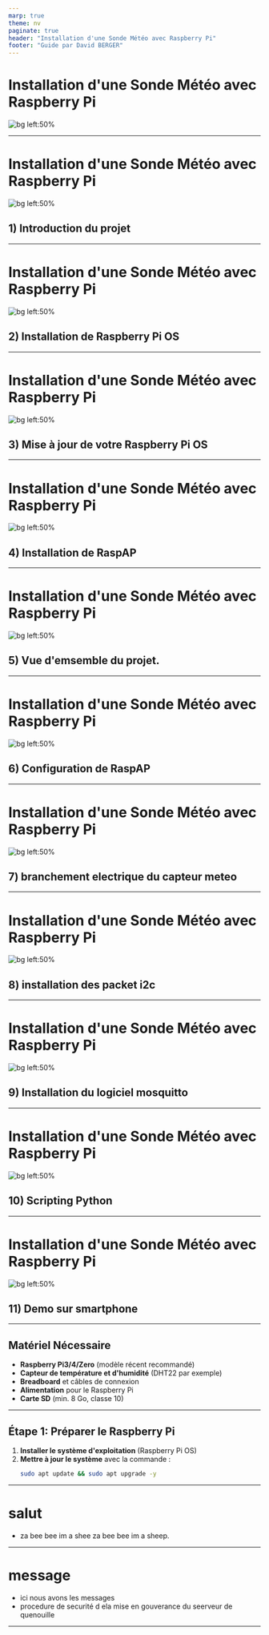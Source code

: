 ```yaml
---
marp: true
theme: nv
paginate: true
header: "Installation d'une Sonde Météo avec Raspberry Pi"
footer: "Guide par David BERGER"
---
```


# Installation d'une Sonde Météo avec Raspberry Pi

![bg left:50%](a/rasp.jpg)

---

# Installation d'une Sonde Météo avec Raspberry Pi

![bg left:50%](a/mascotte.jpg)

## 1) Introduction du projet

---

# Installation d'une Sonde Météo avec Raspberry Pi

![bg left:50%](a/001.jpg)

## 2) Installation de Raspberry Pi OS

---

# Installation d'une Sonde Météo avec Raspberry Pi

![bg left:50%](a/002.jpg)

## 3) Mise à jour de votre Raspberry Pi OS

---

# Installation d'une Sonde Météo avec Raspberry Pi

![bg left:50%](a/003.jpg)

## 4) Installation de RaspAP

---

# Installation d'une Sonde Météo avec Raspberry Pi

![bg left:50%](a/004.jpg)

## 5) Vue d'emsemble du projet.

---

# Installation d'une Sonde Météo avec Raspberry Pi

![bg left:50%](a/rasp.jpg)

## 6) Configuration de RaspAP

---

# Installation d'une Sonde Météo avec Raspberry Pi

![bg left:50%](a/rasp.jpg)

## 7) branchement electrique du capteur meteo

---

# Installation d'une Sonde Météo avec Raspberry Pi

![bg left:50%](a/rasp.jpg)

## 8) installation des packet i2c

---

# Installation d'une Sonde Météo avec Raspberry Pi

![bg left:50%](a/rasp.jpg)

## 9) Installation du logiciel mosquitto

---

# Installation d'une Sonde Météo avec Raspberry Pi

![bg left:50%](a/rasp.jpg)

## 10) Scripting Python

---

# Installation d'une Sonde Météo avec Raspberry Pi

![bg left:50%](a/rasp.jpg)

## 11) Demo sur smartphone

---


## Matériel Nécessaire

- **Raspberry Pi3/4/Zero** (modèle récent recommandé)
- **Capteur de température et d'humidité** (DHT22 par exemple)
- **Breadboard** et câbles de connexion
- **Alimentation** pour le Raspberry Pi
- **Carte SD** (min. 8 Go, classe 10)

---

## Étape 1: Préparer le Raspberry Pi

1. **Installer le système d'exploitation** (Raspberry Pi OS)
2. **Mettre à jour le système** avec la commande :
   ```bash
   sudo apt update && sudo apt upgrade -y

---

# salut

- za bee bee im a shee za bee bee im a sheep.

---

# message

- ici nous avons les messages
- procedure de securité d ela mise en gouverance du seerveur de quenouille

---
